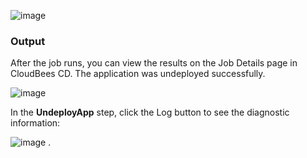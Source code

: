 

![image](images/UndeployApp/EC-WLSUndeployApp2.png)



### Output

After the job runs, you can view the results on the Job Details page in CloudBees CD. The application was undeployed
successfully.

![image](images/UndeployApp/EC-WLSUndeployApp3.png)

In the **UndeployApp** step, click the Log button to see the diagnostic information:


![image](images/UndeployApp/EC-WLSUndeployApp4.png)
.
